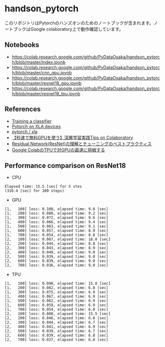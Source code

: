 # handson_pytorch

このリポジトリはPytorchのハンズオンのためのノートブックが含まれます。ノートブックはGoogle colaboratory上で動作確認しています。

## Notebooks
* https://colab.research.google.com/github/PyDataOsaka/handson_pytorch/blob/master/index.ipynb
* https://colab.research.google.com/github/PyDataOsaka/handson_pytorch/blob/master/cnn_gpu.ipynb
* https://colab.research.google.com/github/PyDataOsaka/handson_pytorch/blob/master/resnet18_gpu.ipynb
* https://colab.research.google.com/github/PyDataOsaka/handson_pytorch/blob/master/resnet18_tpu.ipynb

## References
* [Training a classifier](https://pytorch.org/tutorials/beginner/blitz/cifar10_tutorial.html)
* [Pytorch on XLA devices](http://pytorch.org/xla/release/1.5/index.html)
* [pytorch / xla](https://github.com/pytorch/xla/)
* [【秒速で無料GPUを使う】深層学習実践Tips on Colaboratory](https://qiita.com/tomo_makes/items/b3c60b10f7b25a0a5935)
* [Residual Network(ResNet)の理解とチューニングのベストプラクティス](https://deepage.net/amp/deep_learning/2016/11/30/resnet/)
* [Google ColabのTPUで対GPUの最速に挑戦する](https://qiita.com/koshian2/items/fb989cebe0266d1b32fc)

## Performance comparison on ResNet18

* CPU

```
Elapsed time: 15.5 [sec] for 5 stes
(310.4 [sec] for 100 steps)
```

* GPU

```
[1,   100] loss: 0.100, elapsed time: 9.0 [sec]
[1,   200] loss: 0.080, elapsed time: 9.2 [sec]
[1,   300] loss: 0.072, elapsed time: 9.6 [sec]
[1,   400] loss: 0.066, elapsed time: 9.4 [sec]
[1,   500] loss: 0.063, elapsed time: 9.1 [sec]
[1,   600] loss: 0.057, elapsed time: 8.9 [sec]
[1,   700] loss: 0.054, elapsed time: 8.8 [sec]
[2,   100] loss: 0.087, elapsed time: 16.0 [sec]
[2,   200] loss: 0.044, elapsed time: 8.8 [sec]
[2,   300] loss: 0.043, elapsed time: 8.9 [sec]
[2,   400] loss: 0.040, elapsed time: 9.0 [sec]
[2,   500] loss: 0.039, elapsed time: 9.0 [sec]
[2,   600] loss: 0.039, elapsed time: 9.0 [sec]
[2,   700] loss: 0.036, elapsed time: 9.0 [sec]
```

* TPU

```
[1,   100] loss: 0.098, elapsed time: 15.8 [sec]
[1,   200] loss: 0.082, elapsed time: 6.8 [sec]
[1,   300] loss: 0.075, elapsed time: 6.9 [sec]
[1,   400] loss: 0.067, elapsed time: 6.9 [sec]
[1,   500] loss: 0.062, elapsed time: 6.9 [sec]
[1,   600] loss: 0.059, elapsed time: 6.9 [sec]
[1,   700] loss: 0.054, elapsed time: 6.8 [sec]
[2,   100] loss: 0.088, elapsed time: 15.5 [sec]
[2,   200] loss: 0.046, elapsed time: 6.8 [sec]
[2,   300] loss: 0.044, elapsed time: 6.7 [sec]
[2,   400] loss: 0.041, elapsed time: 6.9 [sec]
[2,   500] loss: 0.039, elapsed time: 6.7 [sec]
[2,   600] loss: 0.039, elapsed time: 6.8 [sec]
[2,   700] loss: 0.037, elapsed time: 6.8 [sec]
```
